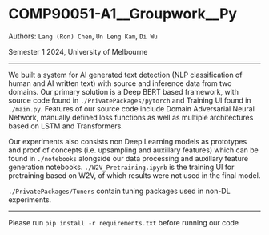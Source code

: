 # COMP90051-A1__Groupwork__Py
Authors: `Lang (Ron) Chen`, `Un Leng Kam`, `Di Wu`

Semester 1 2024, University of Melbourne

---

We built a system for AI generated text detection (NLP classification of human and AI written text) with source and inference data from two domains. Our primary solution is a Deep BERT based framework, with source code found in  `./PrivatePackages/pytorch` and Training UI found in `./main.py`. Features of our source code include Domain Adversarial Neural Network, manually defined loss functions as well as multiple architectures based on LSTM and Transformers.

Our experiments also consists non Deep Learning models as prototypes and proof of concepts (i.e. upsampling and auxillary features) which can be found in `./notebooks` alongside our data processing and auxillary feature generation notebooks. `./W2V_Pretraining.ipynb` is the training UI for pretraining based on W2V, of which results were not used in the final model.

`./PrivatePackages/Tuners` contain tuning packages used in non-DL experiments.

---

Please run `pip install -r requirements.txt` before running our code